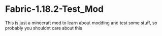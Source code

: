 # Fabric-1.18.2-Test_Mod
This is just a minecraft mod to learn about modding and test some stuff, so probably you shouldnt care about this
